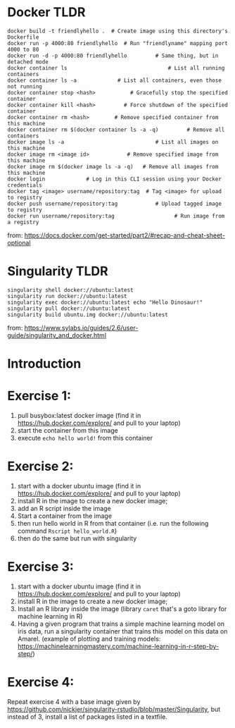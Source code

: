 # Docker TLDR

```
docker build -t friendlyhello .  # Create image using this directory's Dockerfile
docker run -p 4000:80 friendlyhello  # Run "friendlyname" mapping port 4000 to 80
docker run -d -p 4000:80 friendlyhello         # Same thing, but in detached mode
docker container ls                                # List all running containers
docker container ls -a             # List all containers, even those not running
docker container stop <hash>           # Gracefully stop the specified container
docker container kill <hash>         # Force shutdown of the specified container
docker container rm <hash>        # Remove specified container from this machine
docker container rm $(docker container ls -a -q)         # Remove all containers
docker image ls -a                             # List all images on this machine
docker image rm <image id>            # Remove specified image from this machine
docker image rm $(docker image ls -a -q)   # Remove all images from this machine
docker login             # Log in this CLI session using your Docker credentials
docker tag <image> username/repository:tag  # Tag <image> for upload to registry
docker push username/repository:tag            # Upload tagged image to registry
docker run username/repository:tag                   # Run image from a registry
```
from: https://docs.docker.com/get-started/part2/#recap-and-cheat-sheet-optional

# Singularity TLDR

```
singularity shell docker://ubuntu:latest
singularity run docker://ubuntu:latest
singularity exec docker://ubuntu:latest echo "Hello Dinosaur!"
singularity pull docker://ubuntu:latest
singularity build ubuntu.img docker://ubuntu:latest
```
from: https://www.sylabs.io/guides/2.6/user-guide/singularity_and_docker.html

# Introduction


# Exercise 1:
1. pull busybox:latest docker image (find it in https://hub.docker.com/explore/ and pull to your laptop)
2. start the container from this image
3. execute `echo hello world!` from this container

# Exercise 2: 
1. start with a docker ubuntu image (find it in https://hub.docker.com/explore/ and pull to your laptop) 
2. install R in the image to create a new docker image; 
3. add an R script inside the image
3. Start a container from the image
3. then run hello world in R from that container  (i.e. run the following command `Rscript hello_world.R`)
4. then do the same but run with singularity

# Exercise 3: 
1. start with a docker ubuntu image (find it in https://hub.docker.com/explore/ and pull to your laptop)
2. install R in the image to create a new docker image;
3. Install an R library inside the image (library `caret` that's a goto library for machine learning in R)
4. Having a given program that trains a simple machine learning model on iris data, run a singularity container that trains this model on this data on Amarel. 
(example of plotting and training models: https://machinelearningmastery.com/machine-learning-in-r-step-by-step/)

# Exercise 4: 

Repeat exercise 4 with a base image given by https://github.com/nickjer/singularity-rstudio/blob/master/Singularity, but instead of 3, install a list of packages listed in a textfile. 

